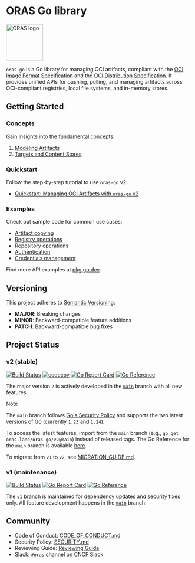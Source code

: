 # ORAS Go library

<p align="left">
<a href="https://oras.land/"><img src="https://oras.land/img/oras.svg" alt="ORAS logo" width="100px"></a>
</p>

`oras-go` is a Go library for managing OCI artifacts, compliant with the [OCI Image Format Specification](https://github.com/opencontainers/image-spec) and the [OCI Distribution Specification](https://github.com/opencontainers/distribution-spec). It provides unified APIs for pushing, pulling, and managing artifacts across OCI-compliant registries, local file systems, and in-memory stores.

## Getting Started

### Concepts

Gain insights into the fundamental concepts:

1. [Modeling Artifacts](docs/Modeling-Artifacts.md)
2. [Targets and Content Stores](docs/Targets.md)

### Quickstart

Follow the step-by-step tutorial to use `oras-go` v2:

- [Quickstart: Managing OCI Artifacts with `oras-go` v2](docs/tutorial/quickstart.md)

### Examples

Check out sample code for common use cases:

- [Artifact copying](https://pkg.go.dev/oras.land/oras-go/v2#pkg-examples)
- [Registry operations](https://pkg.go.dev/oras.land/oras-go/v2/registry#pkg-examples)
- [Repository operations](https://pkg.go.dev/oras.land/oras-go/v2/registry/remote#pkg-examples)
- [Authentication](https://pkg.go.dev/oras.land/oras-go/v2/registry/remote/auth#pkg-examples)
- [Credentials management](https://pkg.go.dev/oras.land/oras-go/v2/registry/remote/credentials#pkg-examples)

Find more API examples at [pkg.go.dev](https://pkg.go.dev/oras.land/oras-go/v2).

## Versioning

This project adheres to [Semantic Versioning](https://semver.org/):
- **MAJOR**: Breaking changes
- **MINOR**: Backward-compatible feature additions
- **PATCH**: Backward-compatible bug fixes

## Project Status

### v2 (stable)

[![Build Status](https://github.com/oras-project/oras-go/actions/workflows/build.yml/badge.svg?event=push&branch=main)](https://github.com/oras-project/oras-go/actions/workflows/build.yml?query=workflow%3Abuild+event%3Apush+branch%3Amain)
[![codecov](https://codecov.io/gh/oras-project/oras-go/branch/main/graph/badge.svg)](https://codecov.io/gh/oras-project/oras-go)
[![Go Report Card](https://goreportcard.com/badge/oras.land/oras-go/v2)](https://goreportcard.com/report/oras.land/oras-go/v2)
[![Go Reference](https://pkg.go.dev/badge/oras.land/oras-go/v2.svg)](https://pkg.go.dev/oras.land/oras-go/v2)

The major version `2` is actively developed in the [`main`](https://github.com/oras-project/oras-go/tree/main) branch with all new features.

> [!Note]
> The `main` branch follows [Go's Security Policy](https://github.com/golang/go/security/policy) and supports the two latest versions of Go (currently `1.23` and `1.24`).

To access the latest features, import from the `main` branch (e.g., `go get oras.land/oras-go/v2@main`) instead of released tags.
The Go Reference for the `main` branch is available [here](https://pkg.go.dev/oras.land/oras-go/v2@main).

To migrate from `v1` to `v2`, see [MIGRATION_GUIDE.md](MIGRATION_GUIDE.md).

### v1 (maintenance)

[![Build Status](https://github.com/oras-project/oras-go/actions/workflows/build.yml/badge.svg?event=push&branch=v1)](https://github.com/oras-project/oras-go/actions/workflows/build.yml?query=workflow%3Abuild+event%3Apush+branch%3Av1)
[![Go Report Card](https://goreportcard.com/badge/oras.land/oras-go)](https://goreportcard.com/report/oras.land/oras-go)
[![Go Reference](https://pkg.go.dev/badge/oras.land/oras-go.svg)](https://pkg.go.dev/oras.land/oras-go)

The [`v1`](https://github.com/oras-project/oras-go/tree/v1) branch is maintained for dependency updates and security fixes only. All feature development happens in the [`main`](https://github.com/oras-project/oras-go/tree/main) branch.

## Community

- Code of Conduct: [CODE_OF_CONDUCT.md](CODE_OF_CONDUCT.md)
- Security Policy: [SECURITY.md](SECURITY.md)
- Reviewing Guide: [Reviewing Guide](https://github.com/oras-project/community/blob/main/REVIEWING.md)
- Slack: [`#oras`](https://cloud-native.slack.com/archives/CJ1KHJM5Z) channel on CNCF Slack
